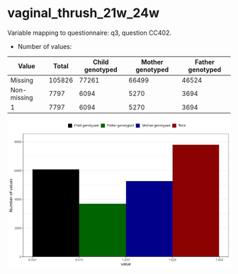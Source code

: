 # vaginal_thrush_21w_24w
Variable mapping to questionnaire: q3, question CC402.
- Number of values:

| Value | Total | Child genotyped | Mother genotyped | Father genotyped |
| ----- | ----- | --------------- | ---------------- | ---------------- |
| Missing | 105826 | 77261 | 66499 | 46524 |
| Non-missing | 7797 | 6094 | 5270 | 3694 |
| 1 | 7797 | 6094 | 5270 | 3694 |



![](vaginal_thrush_21w_24w_n.png)



